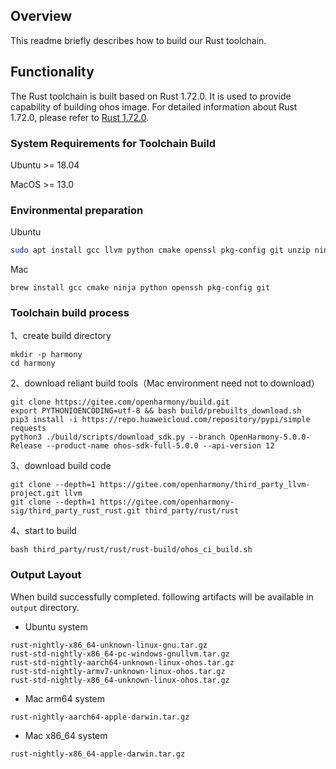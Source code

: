 ## Overview

This readme briefly describes how to build our Rust toolchain.

## Functionality
The Rust toolchain is built based on Rust 1.72.0. It is used to provide capability of building ohos image. For detailed information about Rust 1.72.0, please refer to [Rust 1.72.0](https://blog.rust-lang.org/2023/08/24/Rust-1.72.0.html).

### System Requirements for Toolchain Build

Ubuntu >= 18.04

MacOS >= 13.0

### Environmental preparation 

Ubuntu

```bash
sudo apt install gcc llvm python cmake openssl pkg-config git unzip ninja-build python3-distutils gawk curl python3-pip
```

Mac

```
brew install gcc cmake ninja python openssh pkg-config git
```

### Toolchain build process

1、create build directory

```
mkdir -p harmony
cd harmony
```

2、download reliant build tools（Mac environment need not to download）

```
git clone https://gitee.com/openharmony/build.git
export PYTHONIOENCODING=utf-8 && bash build/prebuilts_download.sh
pip3 install -i https://repo.huaweicloud.com/repository/pypi/simple requests
python3 ./build/scripts/download_sdk.py --branch OpenHarmony-5.0.0-Release --product-name ohos-sdk-full-5.0.0 --api-version 12
```

3、download build code

```
git clone --depth=1 https://gitee.com/openharmony/third_party_llvm-project.git llvm
git clone --depth=1 https://gitee.com/openharmony-sig/third_party_rust_rust.git third_party/rust/rust
```

4、start to build

```
bash third_party/rust/rust/rust-build/ohos_ci_build.sh
```

### Output Layout

When build successfully completed. following artifacts will be available in `output` directory.

- Ubuntu system

```
rust-nightly-x86_64-unknown-linux-gnu.tar.gz
rust-std-nightly-x86_64-pc-windows-gnullvm.tar.gz
rust-std-nightly-aarch64-unknown-linux-ohos.tar.gz
rust-std-nightly-armv7-unknown-linux-ohos.tar.gz
rust-std-nightly-x86_64-unknown-linux-ohos.tar.gz
```

- Mac arm64 system

```
rust-nightly-aarch64-apple-darwin.tar.gz
```

- Mac x86_64 system

```
rust-nightly-x86_64-apple-darwin.tar.gz
```

